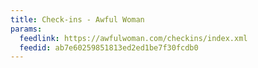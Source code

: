 ```yaml
---
title: Check-ins - Awful Woman
params:
  feedlink: https://awfulwoman.com/checkins/index.xml
  feedid: ab7e60259851813ed2ed1be7f30fcdb0
---
```

